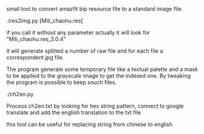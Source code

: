 small tool to convert amazfit bip resource file to a standard image file.

./res2img.py [Mili_chaohu.res]

if you call it without any parameter actually it will look for "Mili_chaohu.res_3.0.4"

it will generate splitted a number of raw file and for each file a correspondent jpg file.

The program generate some temporary file like a textual palette and a mask to be applied to the grayscale image to get the indexed one. By tweaking the program is possible to keep souch files.




./ch2en.py

Process ch2en.txt by looking for hex string pattern, connect to google translate and add the english translation to the txt file

this tool can be useful for replacing string from chinese to english
